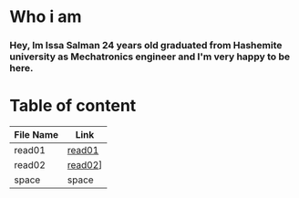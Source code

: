 # Who i am
### Hey, Im Issa Salman 24 years old graduated from Hashemite university as Mechatronics engineer and I'm very happy to be here.

# Table of content 

| File Name | Link | 
| --------------- | --------------- |
| read01 | [read01](https://issasalman.github.io/reading-notes/read01) | 
| read02 | [read02](https://issasalman.github.io/reading-notes/read02)] | 
| space | space | 
 